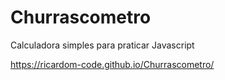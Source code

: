 # Churrascometro

Calculadora simples para praticar Javascript

https://ricardom-code.github.io/Churrascometro/

